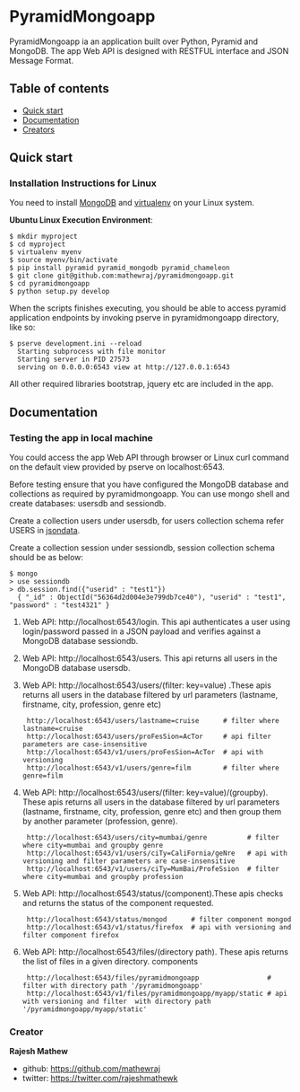 # PyramidMongoapp

PyramidMongoapp ia an application built over Python, Pyramid and MongoDB. The app Web API is designed with RESTFUL interface and JSON Message Format.


## Table of contents

* [Quick start](#quick-start)
* [Documentation](#documentation)
* [Creators](#creators)



## Quick start 


### Installation Instructions for Linux

You need to install [MongoDB](https://docs.mongodb.org/manual/tutorial/install-mongodb-on-ubuntu/) and [virtualenv](http://docs.python-guide.org/en/latest/dev/virtualenvs/) on your Linux system.


**Ubuntu Linux Execution Environment**:

    $ mkdir myproject
    $ cd myproject
    $ virtualenv myenv
    $ source myenv/bin/activate
    $ pip install pyramid pyramid_mongodb pyramid_chameleon
    $ git clone git@github.com:mathewraj/pyramidmongoapp.git
    $ cd pyramidmongoapp
    $ python setup.py develop


When the  scripts finishes executing, you should be able to access pyramid application
endpoints by invoking pserve in pyramidmongoapp directory, like so:

    $ pserve development.ini --reload
      Starting subprocess with file monitor
      Starting server in PID 27573
      serving on 0.0.0.0:6543 view at http://127.0.0.1:6543


All other required libraries bootstrap, jquery etc are included in the app.

## Documentation

### Testing the app in local machine

You could access the app Web API through browser or Linux curl command on the default view provided by pserve on localhost:6543.

Before testing ensure that you have configured the MongoDB database and collections as required by pyramidmongoapp. You can use mongo shell and create databases: usersdb and sessiondb.

Create a collection users under usersdb, for users collection schema refer USERS  in [jsondata](https://github.com/mathewraj/pyramidmongoapp/blob/master/myapp/jsondata.py).
 
Create a collection session under sessiondb, session collection schema should be as below:

    $ mongo
    > use sessiondb
    > db.session.find({"userid" : "test1"})
      { "_id" : ObjectId("56364d2d004e3e799db7ce40"), "userid" : "test1", "password" : "test4321" }



1. Web API: http://localhost:6543/login. This api authenticates a user using login/password passed in a JSON payload and verifies against a  MongoDB database sessiondb.

2. Web API: http://localhost:6543/users. This api returns all users in the MongoDB database usersdb.

3. Web API: http://localhost:6543/users/(filter: key=value) .These apis returns all users in the database filtered by url parameters (lastname, firstname, city, profession, genre etc)

        http://localhost:6543/users/lastname=cruise      # filter where lastname=cruise
        http://localhost:6543/users/proFesSion=AcTor     # api filter parameters are case-insensitive
        http://localhost:6543/v1/users/proFesSion=AcTor  # api with versioning
        http://localhost:6543/v1/users/genre=film        # filter where genre=film

4. Web API: http://localhost:6543/users/(filter: key=value)/(groupby). These apis returns all users in the database filtered by url parameters (lastname, firstname, city, profession, genre etc) and then group them by another parameter (profession, genre).

        http://localhost:6543/users/city=mumbai/genre          # filter where city=mumbai and groupby genre
        http://localhost:6543/v1/users/ciTy=CaliFornia/geNre   # api with versioning and filter parameters are case-insensitive
        http://localhost:6543/v1/users/ciTy=MumBai/ProfeSsion  # filter where city=mumbai and groupby profession

5. Web API: http://localhost:6543/status/(component).These apis checks and returns the status of the component requested.
    
        http://localhost:6543/status/mongod      # filter component mongod
        http://localhost:6543/v1/status/firefox  # api with versioning and filter component firefox 

6. Web API: http://localhost:6543/files/(directory path). These apis returns the list of files in a given directory. components 
    
        http://localhost:6543/files/pyramidmongoapp                 # filter with directory path '/pyramidmongoapp'
        http://localhost:6543/v1/files/pyramidmongoapp/myapp/static # api with versioning and filter  with directory path '/pyramidmongoapp/myapp/static'

      

### Creator

**Rajesh Mathew**

* github: <https://github.com/mathewraj>
* twitter: <https://twitter.com/rajeshmathewk>

